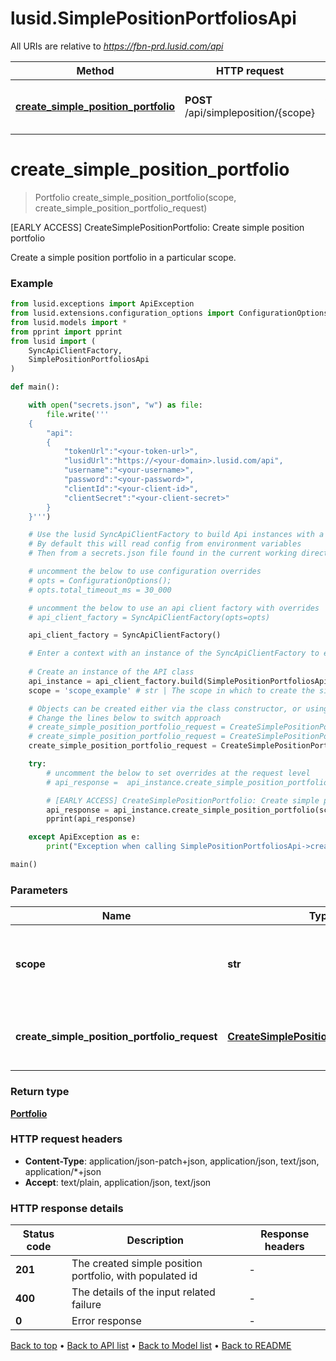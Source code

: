 # lusid.SimplePositionPortfoliosApi

All URIs are relative to *https://fbn-prd.lusid.com/api*

Method | HTTP request | Description
------------- | ------------- | -------------
[**create_simple_position_portfolio**](SimplePositionPortfoliosApi.md#create_simple_position_portfolio) | **POST** /api/simpleposition/{scope} | [EARLY ACCESS] CreateSimplePositionPortfolio: Create simple position portfolio


# **create_simple_position_portfolio**
> Portfolio create_simple_position_portfolio(scope, create_simple_position_portfolio_request)

[EARLY ACCESS] CreateSimplePositionPortfolio: Create simple position portfolio

Create a simple position portfolio in a particular scope.

### Example

```python
from lusid.exceptions import ApiException
from lusid.extensions.configuration_options import ConfigurationOptions
from lusid.models import *
from pprint import pprint
from lusid import (
    SyncApiClientFactory,
    SimplePositionPortfoliosApi
)

def main():

    with open("secrets.json", "w") as file:
        file.write('''
    {
        "api":
        {
            "tokenUrl":"<your-token-url>",
            "lusidUrl":"https://<your-domain>.lusid.com/api",
            "username":"<your-username>",
            "password":"<your-password>",
            "clientId":"<your-client-id>",
            "clientSecret":"<your-client-secret>"
        }
    }''')

    # Use the lusid SyncApiClientFactory to build Api instances with a configured api client
    # By default this will read config from environment variables
    # Then from a secrets.json file found in the current working directory

    # uncomment the below to use configuration overrides
    # opts = ConfigurationOptions();
    # opts.total_timeout_ms = 30_000

    # uncomment the below to use an api client factory with overrides
    # api_client_factory = SyncApiClientFactory(opts=opts)

    api_client_factory = SyncApiClientFactory()

    # Enter a context with an instance of the SyncApiClientFactory to ensure the connection pool is closed after use
    
    # Create an instance of the API class
    api_instance = api_client_factory.build(SimplePositionPortfoliosApi)
    scope = 'scope_example' # str | The scope in which to create the simple position portfolio.

    # Objects can be created either via the class constructor, or using the 'from_dict' or 'from_json' methods
    # Change the lines below to switch approach
    # create_simple_position_portfolio_request = CreateSimplePositionPortfolioRequest.from_json("")
    # create_simple_position_portfolio_request = CreateSimplePositionPortfolioRequest.from_dict({})
    create_simple_position_portfolio_request = CreateSimplePositionPortfolioRequest()

    try:
        # uncomment the below to set overrides at the request level
        # api_response =  api_instance.create_simple_position_portfolio(scope, create_simple_position_portfolio_request, opts=opts)

        # [EARLY ACCESS] CreateSimplePositionPortfolio: Create simple position portfolio
        api_response = api_instance.create_simple_position_portfolio(scope, create_simple_position_portfolio_request)
        pprint(api_response)

    except ApiException as e:
        print("Exception when calling SimplePositionPortfoliosApi->create_simple_position_portfolio: %s\n" % e)

main()
```

### Parameters

Name | Type | Description  | Notes
------------- | ------------- | ------------- | -------------
 **scope** | **str**| The scope in which to create the simple position portfolio. | 
 **create_simple_position_portfolio_request** | [**CreateSimplePositionPortfolioRequest**](CreateSimplePositionPortfolioRequest.md)| The definition of the simple position portfolio. | 

### Return type

[**Portfolio**](Portfolio.md)

### HTTP request headers

 - **Content-Type**: application/json-patch+json, application/json, text/json, application/*+json
 - **Accept**: text/plain, application/json, text/json

### HTTP response details
| Status code | Description | Response headers |
|-------------|-------------|------------------|
**201** | The created simple position portfolio, with populated id |  -  |
**400** | The details of the input related failure |  -  |
**0** | Error response |  -  |

[Back to top](#) &#8226; [Back to API list](../README.md#documentation-for-api-endpoints) &#8226; [Back to Model list](../README.md#documentation-for-models) &#8226; [Back to README](../README.md)

